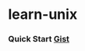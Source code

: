 # learn-unix

### Quick Start [Gist](https://gist.github.com/utkaln/5170df3ea908c094b8352a0217cb4475)
